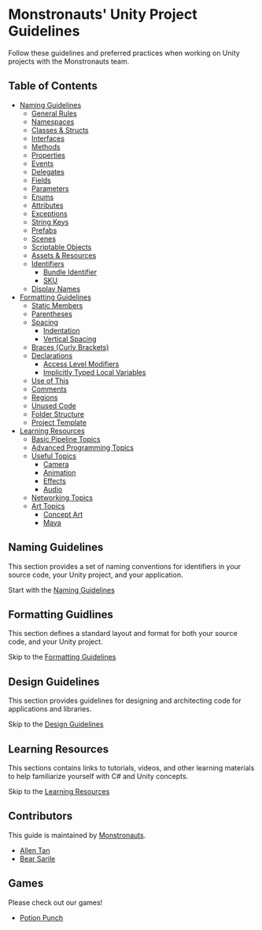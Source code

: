 # Monstronauts' Unity Project Guidelines #

Follow these guidelines and preferred practices when working on Unity projects with the Monstronauts team.

## Table of Contents
- [Naming Guidelines](NAMING.md)
  + [General Rules](NAMING.md#general-rules)
  + [Namespaces](NAMING.md#namespaces)
  + [Classes & Structs](NAMING.md#classes--structs)
  + [Interfaces](NAMING.md#interfaces)
  + [Methods](NAMING.md#methods)
  + [Properties](NAMING.md#properties)
  + [Events](NAMING.md#events)
  + [Delegates](NAMING.md#delegates)
  + [Fields](NAMING.md#fields)
  + [Parameters](NAMING.md#parameters)
  + [Enums](NAMING.md#enums)
  + [Attributes](NAMING.md#attributes)
  + [Exceptions](NAMING.md#exceptions)
  + [String Keys](NAMING.md#string-keys)
  + [Prefabs](NAMING.md#prefabs)
  + [Scenes](NAMING.md#scenes)
  + [Scriptable Objects](NAMING.md#scriptable-objects)
  + [Assets & Resources](NAMING.md#assets--resources)
  + [Identifiers](NAMING.md#identifiers)
    * [Bundle Identifier](NAMING.md#bundle-identifier)
    * [SKU](NAMING.md#sku)
  + [Display Names](NAMING.md#display-names)
- [Formatting Guidelines](FORMATTING.md)
  + [Static Members](FORMATTING.md#static-members)
  + [Parentheses](FORMATTING.md#parentheses)
  + [Spacing](FORMATTING.md#spacing)
    * [Indentation](FORMATTING.md#indentation)
    * [Vertical Spacing](FORMATTING.md#vertical-spacing)
  + [Braces (Curly Brackets)](FORMATTING.md#braces-curly-brackets)
  + [Declarations](FORMATTING.md#declarations)
    * [Access Level Modifiers](FORMATTING.md#access-level-modifiers)
    * [Implicitly Typed Local Variables](FORMATTING.md#implicitly-typed-local-variables)
  + [Use of This](FORMATTING.md#use-of-this)
  + [Comments](FORMATTING.md#comments)
  + [Regions](FORMATTING.md#regions)
  + [Unused Code](FORMATTING.md#unused-code)
  + [Folder Structure](FORMATTING.md#folder-structure)
  + [Project Template](FORMATTING.md#project-template)
- [Learning Resources](RESOURCES.md)
  + [Basic Pipeline Topics](RESOURCES.md#basic-pipeline-topics)
  + [Advanced Programming Topics](RESOURCES.md#advanced-programming-topics)
  + [Useful Topics](RESOURCES.md#useful-topics)
    * [Camera](RESOURCES.md#camera)
    * [Animation](RESOURCES.md#animation)
    * [Effects](RESOURCES.md#effects)
    * [Audio](RESOURCES.md#audio)
  + [Networking Topics](RESOURCES.md#networking-topics)
  + [Art Topics](RESOURCES.md#art-topics)
    * [Concept Art](RESOURCES.md#concept-art)
    * [Maya](RESOURCES.md#maya)
<!--
- [Design Guidelines]
  + [Class or Struct]
  + [Abstract Classes]
  + [Static Classes]
  + [Interfaces]
  + [Structs]
  + [Enums]
  + [Nested Types]
  + [Libraries] // must be modular
  + [Logging]
  + [Error Handling]
  + [Warnings & #Errors]
  + [Deprecation]

  hack and prototype-quality code
  
  Prioritize over your own solution
de-couple
reusable
-->

## Naming Guidelines

This section provides a set of naming conventions for identifiers in your source code, your Unity project, and your application.

Start with the [Naming Guidelines](NAMING.md)

## Formatting Guidlines

This section defines a standard layout and format for both your source code, and your Unity project.

Skip to the [Formatting Guidelines](FORMATTING.md)

## Design Guidelines

This section provides guidelines for designing and architecting code for applications and libraries.

Skip to the [Design Guidelines](DESIGN.md)

## Learning Resources

This sections contains links to tutorials, videos, and other learning materials to help familiarize yourself with C# and Unity concepts.

Skip to the [Learning Resources](RESOURCES.md)

## Contributors

This guide is maintained by [Monstronauts](https://monstronauts.com).

- [Allen Tan](https://github.com/abgtan)
- [Bear Sarile](https://github.com/bearsarile)

## Games

Please check out our games!

- [Potion Punch](http://potionpunch.com/)